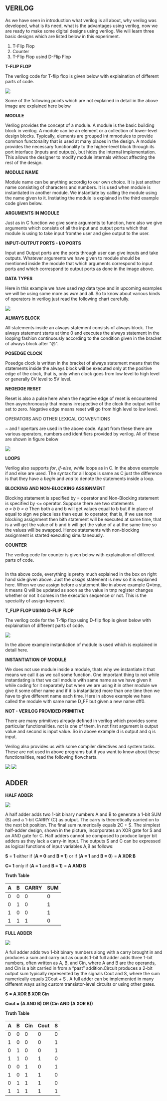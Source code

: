 ## VERILOG

As we have seen in introduction what verilog is all about, why verilog was developed, what is its need, what is the advantages using verilog, now we are ready to make some digital designs using verilog. We will learn three basic designs which are listed below in this experiment.  

1. T-Flip Flop  
2. Counter  
3. T-Flip Flop usind D-Flip Flop  

**T-FLIP FLOP**

The verilog code for T-flip flop is given below with explaination of different parts of code.  

<img src="images/t.jpg">  

Some of the following points which are not explained in detail in the above image are explained here below  

**MODULE**  

Verilog provides the concept of a module. A module is the basic building block in verilog. A module can be an element or a collection of lower-level design blocks. Typically, elements are grouped int mmodules to provide common functonality that is used at many places in the design. A module provides the necessary functionality to the higher-level block through its port interface (inputs and outputs), but hides the internal implementation. This allows the designer to modify module internals without affecting the rest of the design.  


**MODULE NAME**  

Module name can be anything accordig to our own choice. It is just another name consisting of characters and numbers. It is used when module is instantiated in another module. We instantiate by calling the module using the name given to it. Instiating the module is explained in the third example code given below.  


**ARGUMENTS IN MODULE**  

Just as in C function we give some arguments to function, here also we give arguments which consists of all the input and output ports which that module is using to take input fromthe user and give output to the user.  

**INPUT-OUTPUT PORTS - I/O PORTS**  

Input and Output ports are the ports through user can give inputs and take outputs. Whatever arguments we have given to module should be mentioned inside the module that which arguments correspond to input ports and which correspond to output ports as done in the image above.   

**DATA TYPES**

Here in this example we have used *reg* data type and in upcoming examples we will be using some more as *wire* and all. So to know about various kinds of operators in verilog just read the following chart carefully.  

<img src="images/data.jpg">

**ALWAYS BLOCK**

All statements inside an always statement consists of always block. The always statement starts at time 0 and executes the always statement in the looping fashion continuously according to the condition given in the bracket of always block after "@".  

**POSEDGE CLOCK**  

Posedge clock is written in the bracket of always statement means that the statements inside the always block will be executed only at the positive edge of the clock, that is, only when clock goes from low level to high level or generally 0V level to 5V level.  


**NEGEDGE RESET**  

Reset is also a pulse here when the negative edge of reset is encountered then asynchronously that means irrespective of the clock the output will be set to zero. Negative edge means reset will go from high level to low level.  

OPERATORS AND OTHER LEXICAL CONVENTIONS  

~ and ! opertars are used in the above code. Apart from these there are various operators, numbers and identifiers provided by verilog. All of these are shown in figure below  

<img src="images/lex.jpg">  


**LOOPS**  

Verilog also supports *for*, *if-else*, *while* loops as in C. In the above example if and else are used. The syntax for all loops is same as C just the difference is that they have a *begin* and *end* to denote the statements inside a loop.  

**BLOCKING AND NON-BLOCKING ASSIGNMENT**  

Blocking statement is specified by = operator and Non-Blocking statement is specified by <= operator. Suppose there are two statements  
*a = b*
*b = a*
Then both a and b will get values equal to b but if in place of equal to sign we place less than equal to operator, that is, if we use non blocking assignment then bith statement will be executed at same time, that is a will get the value of b and b will get the value of a at the same time so the values will be swapped. Hence statements with non-blocking assignment is started executing simultaneously.  

**COUNTER**

The verilog code for counter is given below with explaination of different parts of code.  

<img sr="images/c.jpg">  

In tha above code, everything is pretty much explained in the box on right hand side given above. Just the *assign* statement is new so it is explained here. When we use assign before a statement like in above example Q=tmp, it means Q will be updated as soon as the value in tmp register changes whether or not it comes in the execution sequence or not. This is the speciality of assign keyword.  

**T_FLIP FLOP USING D-FLIP FLOP**  

The verilog code for the T-flip flop using D-flip flop is given below with explaination of different parts of code.  

<img src="images/td.jpg">  


In the above example instantiation of module is used which is explained in detail here.  

**INSTANTIATION OF MODULE**  

We does not use module inside a module, thats why we instantiate it that means we call it as we call some function. One important thing to not while instantiating is that we call module with same name as we have given it while coding for it separately but when we are using it in other module we give it some other name and if it is instantiated more than one time then we have to give different name each time. Here in above example we have called the module with same name D_FF but given a new name dff0.  

**NOT - VERILOG PROVIDED PRIMITIVE**  

There are many primitives already defined in verilog which provides some particular functionalities. not is one of them. In not first argument is output value and second is input value. So in above example d is output and q is input.  

Verilog also provides us with some compiler directives and system tasks. These are not used in above programs but if you want to know about these functionalities, read the following flowcharts.  

<img src="images/task.jpg">  

<img src="images/direc.jpg">  


## ADDER

**HALF ADDER**

<img src="images/half_adder.png">

A half adder adds two 1-bit binary numbers A and B to generate a 1-bit SUM (S) and a 1-bit CARRY (C) as output. The carry is theoretically carried on to the next bit position. The final sum numerically equals 2C + S. The simplest half-adder design, shown in the picture, incorporates an XOR gate for S and an AND gate for C. Half adders cannot be composed to produce larger bit adders as they lack a carry-in input. The outputs S and C can be expressed as logical functions of input variables A,B as follows:

**S** = **1** either if (**A = 0** and **B = 1**) or if (**A = 1** and **B = 0**) = **A XOR B**

**C= 1** only if (**A = 1** and **B = 1**) = **A AND B**

**Truth Table**

|A|B|CARRY|SUM|
|-|-|-----|---|
|0|0|0    |0  |
|0|1|0    |1  |	
|1|0|0    |1  |
|1|1|1    |0  |


**FULL ADDER**

<img src="images/full_adder.png">

A full adder adds two 1-bit binary numbers along with a carry brought in and produces a sum and carry out as ouputs.1-bit full adder adds three 1-bit numbers, often written as A, B, and Cin, where A and B are the operands, and Cin is a bit carried in from a “past” addition.Circuit produces a 2-bit output sum typically represented by the signals Cout and S, where the sum numerically equals 2Cout + S . A full adder can be implemented in many different ways using custom transistor-level circuits or using other gates.

**S = A XOR B XOR Cin**

**Cout = (A AND B) OR (Cin AND (A XOR B))**

**Truth Table**

|A|B|Cin|Cout|S|
|-|-|---|----|-|
|0|0|0  |0   |0|
|1|0|0  |0   |1|
|0|1|0  |0   |1|
|1|1|0  |1   |0|
|0|0|1  |0   |1|
|1|0|1  |1   |0|
|0|1|1  |1   |0|
|1|1|1  |1   |1|